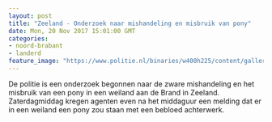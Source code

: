 ```yaml
---
layout: post
title: "Zeeland - Onderzoek naar mishandeling en misbruik van pony"
date: Mon, 20 Nov 2017 15:01:00 GMT
categories: 
- noord-brabant 
- landerd 
feature_image: "https://www.politie.nl/binaries/w400h225/content/gallery/politie/nieuws/2017/november/09-ob/paardzeeland.jpg"
---
```


De politie is een onderzoek begonnen naar de zware mishandeling en het misbruik van een pony in een weiland aan de Brand in Zeeland. Zaterdagmiddag kregen agenten even na het middaguur een melding dat er in een weiland een pony zou staan met een bebloed achterwerk.
